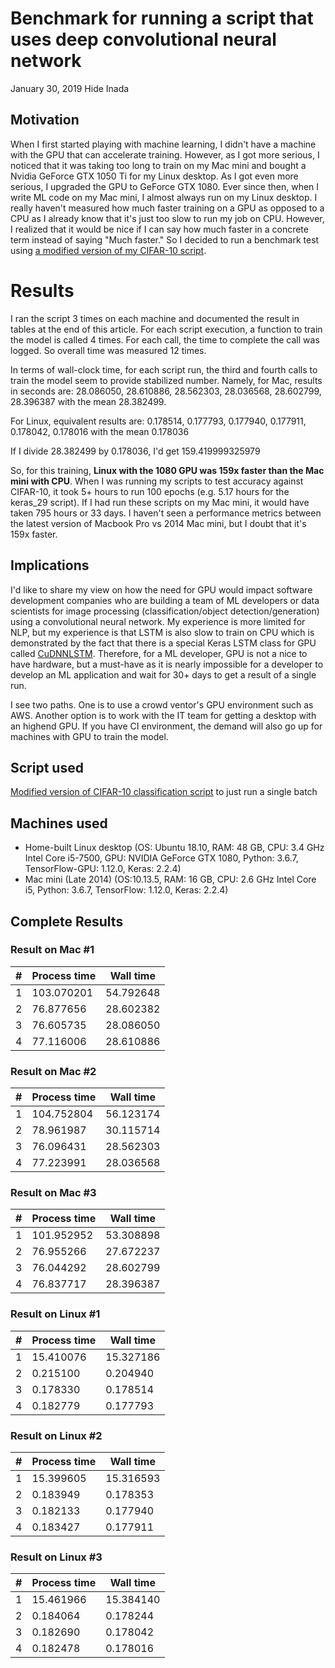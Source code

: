 # Benchmark for running a script that uses deep convolutional neural network
January 30, 2019
Hide Inada
## Motivation
When I first started playing with machine learning,  I didn't have a machine with the GPU that can accelerate training.
However, as I got more serious, I noticed that it was taking too long to train on my Mac mini and bought a Nvidia GeForce GTX 1050 Ti for my Linux desktop. 
As I got even more serious, I upgraded the GPU to GeForce GTX 1080.  Ever since then, when I write ML code on my Mac mini, I almost always run on my Linux desktop.  I really haven't measured how much faster training on a GPU as opposed to a CPU as I already know that it's just too slow to run my job on CPU.  However, I realized that it would be nice if I can say how much faster in a concrete term instead of saying "Much faster."  So I decided to run a benchmark test using [a modified version of my CIFAR-10 script](https://github.com/hideyukiinada/cifar10/blob/master/project/keras_25).

# Results
I ran the script 3 times on each machine and documented the result in tables at the end of this article.
For each script execution, a function to train the model is called 4 times.  For each call, the time to complete the call was logged.  So overall time was measured 12 times.

In terms of wall-clock time, for each script run, the third and fourth calls to train the model seem to provide stabilized number.
Namely, for Mac, results in seconds are:
28.086050, 28.610886, 28.562303, 28.036568, 28.602799, 28.396387 with the mean 28.382499.

For Linux, equivalent results are:
0.178514, 0.177793, 0.177940, 0.177911, 0.178042, 0.178016 with the mean 0.178036

If I divide 28.382499 by 0.178036, I'd get 159.419999325979

So, for this training, **Linux with the 1080 GPU was 159x faster than the Mac mini with CPU**.
When I was running my scripts to test accuracy against CIFAR-10, it took 5+ hours to run 100 epochs (e.g. 5.17 hours for the keras_29 script).  If I had run these scripts on my Mac mini, it would have taken 795 hours or 33 days.  I haven't seen a performance metrics between the latest version of Macbook Pro vs 2014 Mac mini, but I doubt that it's 159x faster.

## Implications
I'd like to share my view on how the need for GPU would impact software development companies who are building a team of ML developers or data scientists for image processing (classification/object detection/generation) using a convolutional neural network.  My experience is more limited for NLP, but my experience is that LSTM is also slow to train on CPU which is demonstrated by the fact that there is a special Keras LSTM class for GPU called [CuDNNLSTM](https://keras.io/layers/recurrent/).
Therefore, for a ML developer, GPU is not a nice to have hardware, but a must-have as it is nearly impossible for a developer to develop an ML application and wait for 30+ days to get a result of a single run.

I see two paths.  One is to use a crowd ventor's GPU environment such as AWS.  Another option is to work with the IT team for getting a desktop with an highend GPU.
If you have CI environment, the demand will also go up for machines with GPU to train the model.


## Script used
[Modified version of CIFAR-10 classification script](https://github.com/hideyukiinada/benchmark/blob/master/project/benchmark1) to just run a single batch

## Machines used
* Home-built Linux desktop (OS: Ubuntu 18.10, RAM: 48 GB, CPU: 3.4 GHz Intel Core i5-7500, GPU: NVIDIA GeForce GTX 1080, Python: 3.6.7, TensorFlow-GPU: 1.12.0, Keras: 2.2.4)
* Mac mini (Late 2014) (OS:10.13.5, RAM: 16 GB, CPU: 2.6 GHz Intel Core i5, Python: 3.6.7, TensorFlow: 1.12.0, Keras: 2.2.4)

## Complete Results

### Result on Mac #1

| # | Process time | Wall time |
|---|---|---|
|1 | 103.070201 | 54.792648 |
|2 | 76.877656 | 28.602382 |
|3 | 76.605735 | 28.086050 |
|4 | 77.116006 | 28.610886 |

### Result on Mac #2

| # | Process time | Wall time |
|---|---|---|
|1 | 104.752804 | 56.123174 |
|2 | 78.961987 | 30.115714 |
|3 | 76.096431 | 28.562303 |
|4 | 77.223991 | 28.036568 |

### Result on Mac #3

| # | Process time | Wall time |
|---|---|---|
|1 | 101.952952 | 53.308898 |
|2 | 76.955266 | 27.672237 |
|3 | 76.044292 | 28.602799 |
|4 | 76.837717 | 28.396387 |

### Result on Linux #1

| # | Process time | Wall time |
|---|---|---|
|1 | 15.410076 | 15.327186 |
|2 | 0.215100 | 0.204940 |
|3 | 0.178330 | 0.178514 |
|4 | 0.182779 | 0.177793 |

### Result on Linux #2

| # | Process time | Wall time |
|---|---|---|
|1 | 15.399605 | 15.316593 |
|2 | 0.183949 | 0.178353 |
|3 | 0.182133 | 0.177940 |
|4 | 0.183427 | 0.177911 |

### Result on Linux #3

| # | Process time | Wall time |
|---|---|---|
|1 | 15.461966 | 15.384140 |
|2 | 0.184064 | 0.178244 |
|3 | 0.182690 | 0.178042 |
|4 | 0.182478 | 0.178016 |


